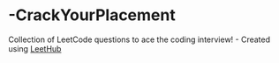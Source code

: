# -CrackYourPlacement
Collection of LeetCode questions to ace the coding interview! - Created using [LeetHub](https://github.com/QasimWani/LeetHub)
